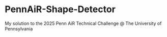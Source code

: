 # PennAiR-Shape-Detector
My solution to the 2025 Penn AiR Technical Challenge @ The University of Pennsylvania
